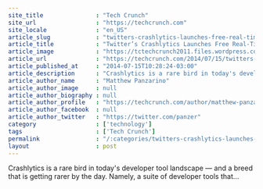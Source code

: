 ```yaml
---
site_title               : "Tech Crunch"
site_url                 : "https://techcrunch.com"
site_locale              : "en_US"
article_slug             : "twitters-crashlytics-launches-free-real-time-metrics-with-answers"
article_title            : "Twitter’s Crashlytics Launches Free Real-Time Metrics With Answers"
article_image            : "https://tctechcrunch2011.files.wordpress.com/2014/07/screen-shot-2014-07-15-at-10-37-35-am.png?w=764&h=400&crop=1"
article_url              : "https://techcrunch.com/2014/07/15/twitters-crashlytics-launches-free-real-time-metrics-with-answers/"
article_published_at     : "2014-07-15T10:28:24-03:00"
article_description      : "Crashlytics is a rare bird in today's developer tool landscape — and a breed that is getting rarer by the day. Namely, a suite of developer tools that..."
article_author_name      : "Matthew Panzarino"
article_author_image     : null
article_author_biography : null
article_author_profile   : "https://techcrunch.com/author/matthew-panzarino/"
article_author_facebook  : null
article_author_twitter   : "https://twitter.com/panzer"
category                 : ['technology']
tags                     : ['Tech Crunch']
permalink                : "/:categories/twitters-crashlytics-launches-free-real-time-metrics-with-answers/"
layout                   : post
---
```


Crashlytics is a rare bird in today's developer tool landscape — and a breed that is getting rarer by the day. Namely, a suite of developer tools that...
